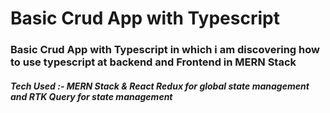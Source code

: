 <h1>Basic Crud App with Typescript</h1>
<h3>Basic Crud App with Typescript in which i am discovering how to use typescript
at backend and Frontend in MERN Stack</h3>
<h5>Tech Used :- MERN Stack & React Redux for global state management and RTK Query for state management
 </h5>

